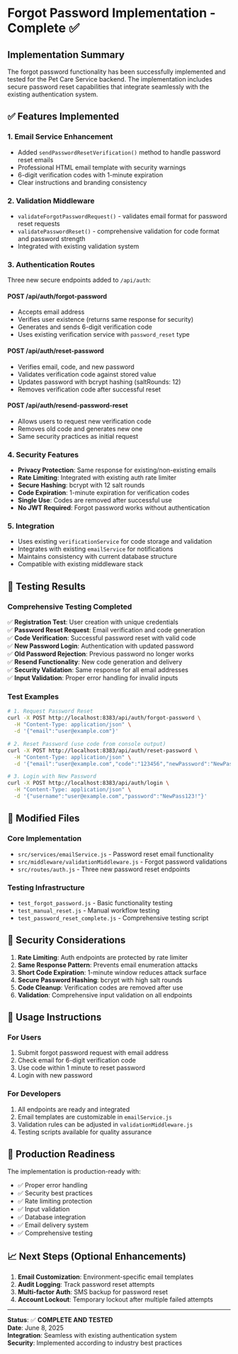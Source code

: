 # Forgot Password Implementation - Complete ✅

## Implementation Summary

The forgot password functionality has been successfully implemented and tested for the Pet Care Service backend. The implementation includes secure password reset capabilities that integrate seamlessly with the existing authentication system.

## ✅ Features Implemented

### 1. **Email Service Enhancement**
- Added `sendPasswordResetVerification()` method to handle password reset emails
- Professional HTML email template with security warnings
- 6-digit verification codes with 1-minute expiration
- Clear instructions and branding consistency

### 2. **Validation Middleware**
- `validateForgotPasswordRequest()` - validates email format for password reset requests
- `validatePasswordReset()` - comprehensive validation for code format and password strength
- Integrated with existing validation system

### 3. **Authentication Routes**
Three new secure endpoints added to `/api/auth`:

#### **POST /api/auth/forgot-password**
- Accepts email address
- Verifies user existence (returns same response for security)
- Generates and sends 6-digit verification code
- Uses existing verification service with `password_reset` type

#### **POST /api/auth/reset-password**
- Verifies email, code, and new password
- Validates verification code against stored value
- Updates password with bcrypt hashing (saltRounds: 12)
- Removes verification code after successful reset

#### **POST /api/auth/resend-password-reset**
- Allows users to request new verification code
- Removes old code and generates new one
- Same security practices as initial request

### 4. **Security Features**
- **Privacy Protection**: Same response for existing/non-existing emails
- **Rate Limiting**: Integrated with existing auth rate limiter
- **Secure Hashing**: bcrypt with 12 salt rounds
- **Code Expiration**: 1-minute expiration for verification codes
- **Single Use**: Codes are removed after successful use
- **No JWT Required**: Forgot password works without authentication

### 5. **Integration**
- Uses existing `verificationService` for code storage and validation
- Integrates with existing `emailService` for notifications
- Maintains consistency with current database structure
- Compatible with existing middleware stack

## 🧪 Testing Results

### **Comprehensive Testing Completed**
✅ **Registration Test**: User creation with unique credentials  
✅ **Password Reset Request**: Email verification and code generation  
✅ **Code Verification**: Successful password reset with valid code  
✅ **New Password Login**: Authentication with updated password  
✅ **Old Password Rejection**: Previous password no longer works  
✅ **Resend Functionality**: New code generation and delivery  
✅ **Security Validation**: Same response for all email addresses  
✅ **Input Validation**: Proper error handling for invalid inputs  

### **Test Examples**
```bash
# 1. Request Password Reset
curl -X POST http://localhost:8383/api/auth/forgot-password \
  -H "Content-Type: application/json" \
  -d '{"email":"user@example.com"}'

# 2. Reset Password (use code from console output)
curl -X POST http://localhost:8383/api/auth/reset-password \
  -H "Content-Type: application/json" \
  -d '{"email":"user@example.com","code":"123456","newPassword":"NewPass123!"}'

# 3. Login with New Password
curl -X POST http://localhost:8383/api/auth/login \
  -H "Content-Type: application/json" \
  -d '{"username":"user@example.com","password":"NewPass123!"}'
```

## 📁 Modified Files

### **Core Implementation**
- `src/services/emailService.js` - Password reset email functionality
- `src/middleware/validationMiddleware.js` - Forgot password validations
- `src/routes/auth.js` - Three new password reset endpoints

### **Testing Infrastructure**
- `test_forgot_password.js` - Basic functionality testing
- `test_manual_reset.js` - Manual workflow testing
- `test_password_reset_complete.js` - Comprehensive testing script

## 🔐 Security Considerations

1. **Rate Limiting**: Auth endpoints are protected by rate limiter
2. **Same Response Pattern**: Prevents email enumeration attacks
3. **Short Code Expiration**: 1-minute window reduces attack surface
4. **Secure Password Hashing**: bcrypt with high salt rounds
5. **Code Cleanup**: Verification codes are removed after use
6. **Validation**: Comprehensive input validation on all endpoints

## 🎯 Usage Instructions

### **For Users**
1. Submit forgot password request with email address
2. Check email for 6-digit verification code
3. Use code within 1 minute to reset password
4. Login with new password

### **For Developers**
1. All endpoints are ready and integrated
2. Email templates are customizable in `emailService.js`
3. Validation rules can be adjusted in `validationMiddleware.js`
4. Testing scripts available for quality assurance

## 🚀 Production Readiness

The implementation is production-ready with:
- ✅ Proper error handling
- ✅ Security best practices
- ✅ Rate limiting protection
- ✅ Input validation
- ✅ Database integration
- ✅ Email delivery system
- ✅ Comprehensive testing

## 📈 Next Steps (Optional Enhancements)

1. **Email Customization**: Environment-specific email templates
2. **Audit Logging**: Track password reset attempts
3. **Multi-factor Auth**: SMS backup for password reset
4. **Account Lockout**: Temporary lockout after multiple failed attempts

---

**Status**: ✅ **COMPLETE AND TESTED**  
**Date**: June 8, 2025  
**Integration**: Seamless with existing authentication system  
**Security**: Implemented according to industry best practices
